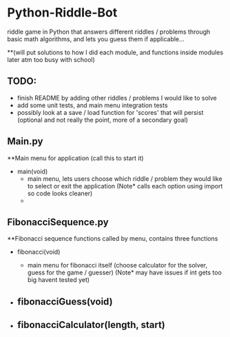 # Python-Riddle-Bot
riddle game in Python that answers different riddles / problems through basic math algorithms, and lets you guess them if applicable...

**(will put solutions to how I did each module, and functions inside modules later atm too busy with school)

## TODO:
  * finish README by adding other riddles / problems I would like to solve
  * add some unit tests, and main menu integration tests
  * possibly look at a save / load function for 'scores' that will persist (optional and not really the point, more of a secondary goal)

## Main.py
  **Main menu for application (call this to start it)
  * main(void)
    - main menu, lets users choose which riddle / problem they would like to select or exit the application (Note* calls each option using import so code looks cleaner)
    - 

## FibonacciSequence.py
  **Fibonacci sequence functions called by menu, contains three functions
  * fibonacci(void)
    - main menu for fibonacci itself (choose calculator for the solver, guess for the game / guesser) (Note* may have issues if int gets too big havent tested yet)
  
  * fibonacciGuess(void)
    -
  
  * fibonacciCalculator(length, start)
    -
